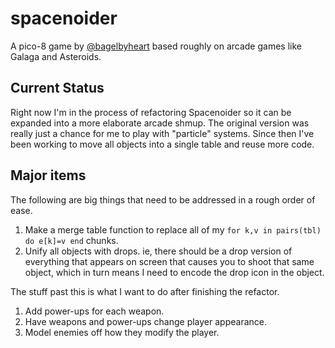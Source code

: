 # spacenoider

A pico-8 game by [@bagelbyheart](https://twitter.com/bagelbyheart) based roughly on arcade games like Galaga and Asteroids.

## Current Status

Right now I'm in the process of refactoring Spacenoider so it can be expanded into a more elaborate arcade shmup. The original version was really just a chance for me to play with "particle" systems. Since then I've been working to move all objects into a single table and reuse more code.

## Major items

The following are big things that need to be addressed in a rough order of ease.

1. Make a merge table function to replace all of my `for k,v in pairs(tbl) do e[k]=v end` chunks.
2. Unify all objects with drops. ie, there should be a drop version of everything that appears on screen that causes you to shoot that same object, which in turn means I need to encode the drop icon in the object.

The stuff past this is what I want to do after finishing the refactor.

1. Add power-ups for each weapon.
2. Have weapons and power-ups change player appearance.
3. Model enemies off how they modify the player.
